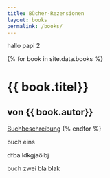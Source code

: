 ```yaml
---
title: Bücher-Rezensionen
layout: books
permalink: /books/
---
```


hallo papi 2

{% for book in site.data.books %}
# {{ book.titel}}
## von {{ book.autor}}
<a href="/buch_eins/">Buchbeschreibung</a>
{% endfor %}


buch eins

dfba 
ldkgjaölbj

buch zwei
bla 
blak

